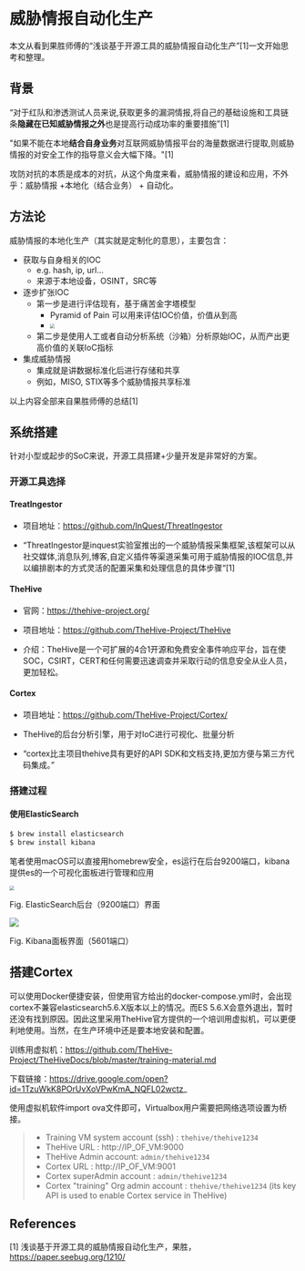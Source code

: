 # 威胁情报自动化生产

本文从看到果胜师傅的“浅谈基于开源工具的威胁情报自动化生产”[1]一文开始思考和整理。



## 背景

“对于红队和渗透测试人员来说,获取更多的漏洞情报,将自己的基础设施和工具链条**隐藏在已知威胁情报之外**也是提高行动成功率的重要措施”[1]

"如果不能在本地**结合自身业务**对互联网威胁情报平台的海量数据进行提取,则威胁情报的对安全工作的指导意义会大幅下降。"[1]

攻防对抗的本质是成本的对抗，从这个角度来看，威胁情报的建设和应用，不外乎：威胁情报 +本地化（结合业务） + 自动化。



## 方法论

威胁情报的本地化生产（其实就是定制化的意思），主要包含：

- 获取与自身相关的IOC
    - e.g. hash, ip, url...
    - 来源于本地设备，OSINT，SRC等
- 逐步扩张IOC
    - 第一步是进行评估现有，基于痛苦金字塔模型
        - Pyramid of Pain 可以用来评估IOC价值，价值从到高
        - <img src="https://image-host-toky.oss-cn-shanghai.aliyuncs.com/20200619164927.png" style="zoom: 50%;" />
    - 第二步是使用人工或者自动分析系统（沙箱）分析原始IOC，从而产出更高价值的关联IoC指标
- 集成威胁情报
    - 集成就是讲数据标准化后进行存储和共享
    - 例如，MISO, STIX等多个威胁情报共享标准

以上内容全部来自果胜师傅的总结[1]



## 系统搭建

针对小型或起步的SoC来说，开源工具搭建+少量开发是非常好的方案。

### 开源工具选择

#### TreatIngestor

- 项目地址：https://github.com/InQuest/ThreatIngestor

- “ThreatIngestor是inquest实验室推出的一个威胁情报采集框架,该框架可以从社交媒体,消息队列,博客,自定义插件等渠道采集可用于威胁情报的IOC信息,并以编排剧本的方式灵活的配置采集和处理信息的具体步骤“[1]

#### TheHive

- 官网：https://thehive-project.org/
- 项目地址：https://github.com/TheHive-Project/TheHive

- 介绍：TheHive是一个可扩展的4合1开源和免费安全事件响应平台，旨在使SOC，CSIRT，CERT和任何需要迅速调查并采取行动的信息安全从业人员，更加轻松。



#### Cortex

- 项目地址：https://github.com/TheHive-Project/Cortex/

- TheHive的后台分析引擎，用于对IoC进行可视化、批量分析
- “cortex比主项目thehive具有更好的API SDK和文档支持,更加方便与第三方代码集成。”



### 搭建过程

#### 使用ElasticSearch

```bash
$ brew install elasticsearch
$ brew install kibana
```

笔者使用macOS可以直接用homebrew安全，es运行在后台9200端口，kibana提供es的一个可视化面板进行管理和应用

<img src="https://image-host-toky.oss-cn-shanghai.aliyuncs.com/20200621144623.png" style="zoom:50%;" />

Fig. ElasticSearch后台（9200端口）界面

![](https://image-host-toky.oss-cn-shanghai.aliyuncs.com/20200621144445.png)

Fig. Kibana面板界面（5601端口）



## 搭建Cortex

可以使用Docker便捷安装，但使用官方给出的docker-compose.yml时，会出现cortex不兼容elasticsearch5.6.X版本以上的情况。而ES 5.6.X会意外退出，暂时还没有找到原因。因此这里采用TheHive官方提供的一个培训用虚拟机，可以更便利地使用。当然，在生产环境中还是要本地安装和配置。

训练用虚拟机：https://github.com/TheHive-Project/TheHiveDocs/blob/master/training-material.md

下载链接：https://drive.google.com/open?id=1TzuWkK8POrUvXoVPwKmA_NQFL02wctz_

使用虚拟机软件import ova文件即可，Virtualbox用户需要把网络选项设置为桥接。

> - Training VM system account (ssh) : `thehive/thehive1234`
> - TheHive URL : http://IP_OF_VM:9000
> - TheHive Admin account: `admin/thehive1234`
> - Cortex URL : http://IP_OF_VM:9001
> - Cortex superAdmin account : `admin/thehive1234`
> - Cortex "training" Org admin account : `thehive/thehive1234` (its key API is used to enable Cortex service in TheHive)



## References

[1] 浅谈基于开源工具的威胁情报自动化生产，果胜，https://paper.seebug.org/1210/

